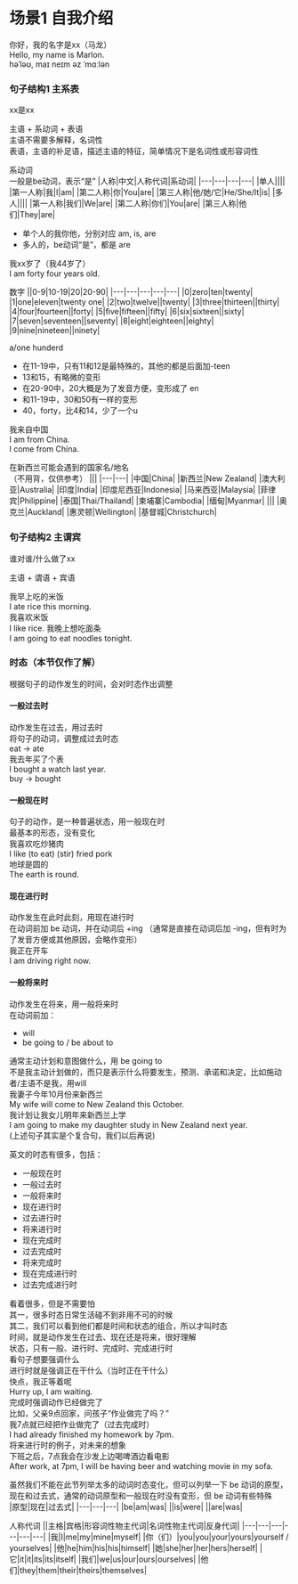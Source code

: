 # 场景1 自我介绍

你好，我的名字是xx（马龙）  
Hello, my name is Marlon.  
həˈləʊ, maɪ neɪm əz ˈmɑːlən  

### 句子结构1 主系表

xx是xx  

主语 + 系动词 + 表语  
主语不需要多解释，名词性  
表语，主语的补足语，描述主语的特征，简单情况下是名词性或形容词性

系动词  
一般是be动词，表示“是”
|人称|中文|人称代词|系动词|
|---|---|---|---|
|单人||||
|第一人称|我|I|am|
|第二人称|你|You|are|
|第三人称|他/她/它|He/She/It|is|
|多人||||
|第一人称|我们|We|are|
|第二人称|你们|You|are|
|第三人称|他们|They|are|

- 单个人的我你他，分别对应 am, is, are  
- 多人的，be动词“是”，都是 are


我xx岁了（我44岁了）  
I am forty four years old.  

<div STYLE="page-break-after: always;"></div>

数字
||0-9|10-19|20|20-90|
|---|---|---|---|---|
|0|zero|ten|twenty|
|1|one|eleven|twenty one|
|2|two|twelve||twenty|
|3|three|thirteen||thirty|
|4|four|fourteen||forty|
|5|five|fifteen||fifty|
|6|six|sixteen||sixty|
|7|seven|seventeen||seventy|
|8|eight|eighteen||eighty|
|9|nine|nineteen||ninety|

a/one hunderd

- 在11-19中，只有11和12是最特殊的，其他的都是后面加-teen
- 13和15，有略微的变形
- 在20-90中，20大概是为了发音方便，变形成了 en
- 和11-19中，30和50有一样的变形
- 40，forty，比4和14，少了一个u

我来自中国  
I am from China.  
I come from China.  

在新西兰可能会遇到的国家名/地名   
（不用背，仅供参考）
|||
|---|---|
|中国|China|
|新西兰|New Zealand|
|澳大利亚|Australia|
|印度|India|
|印度尼西亚|Indonesia|
|马来西亚|Malaysia|
|菲律宾|Philippine|
|泰国|Thai/Thailand|
|柬埔寨|Cambodia|
|缅甸|Myanmar|
|||
|奥克兰|Auckland|
|惠灵顿|Wellington|
|基督城|Christchurch|

### 句子结构2 主谓宾

谁对谁/什么做了xx  

主语 + 谓语 + 宾语  

我早上吃的米饭  
I ate rice this morning.  
我喜欢米饭  
I like rice.
我晚上想吃面条  
I am going to eat noodles tonight.  

### 时态（本节仅作了解）
根据句子的动作发生的时间，会对时态作出调整

#### 一般过去时
动作发生在过去，用过去时  
将句子的动词，调整成过去时态  
eat -> ate  
我去年买了个表  
I bought a watch last year.  
buy -> bought  

#### 一般现在时
句子的动作，是一种普遍状态，用一般现在时  
最基本的形态，没有变化  
我喜欢吃炒猪肉  
I like (to eat) (stir) fried pork  
地球是圆的  
The earth is round.

#### 现在进行时
动作发生在此时此刻，用现在进行时  
在动词前加 be 动词，并在动词后 +ing （通常是直接在动词后加 -ing，但有时为了发音方便或其他原因，会略作变形）  
我正在开车  
I am driving right now.

#### 一般将来时
动作发生在将来，用一般将来时  
在动词前加：
- will
- be going to / be about to

通常主动计划和意图做什么，用 be going to  
不是我主动计划做的，而只是表示什么将要发生，预测、承诺和决定，比如施动者/主语不是我，用will  
我妻子今年10月份来新西兰  
My wife will come to New Zealand this October.  
我计划让我女儿明年来新西兰上学  
I am going to make my daughter study in New Zealand next year.  
(上述句子其实是个复合句，我们以后再说)

英文的时态有很多，包括：
- 一般现在时
- 一般过去时
- 一般将来时
- 现在进行时
- 过去进行时
- 将来进行时
- 现在完成时
- 过去完成时
- 将来完成时
- 现在完成进行时
- 过去完成进行时

看着很多，但是不需要怕  
其一，很多时态日常生活碰不到非用不可的时候  
其二，我们可以看到他们都是时间和状态的组合，所以才叫时态  
时间，就是动作发生在过去、现在还是将来，很好理解  
状态，只有一般、进行时、完成时、完成进行时  
看句子想要强调什么  
进行时就是强调正在干什么（当时正在干什么）  
快点，我正等着呢  
Hurry up, I am waiting.  
完成时强调动作已经做完了  
比如，父亲9点回家，问孩子“作业做完了吗？”  
我7点就已经把作业做完了（过去完成时）  
I had already finished my homework by 7pm.  
将来进行时的例子，对未来的想象  
下班之后，7点我会在沙发上边喝啤酒边看电影  
After work, at 7pm, I will be having beer and watching movie in my sofa.

虽然我们不能在此节列举太多的动词时态变化，但可以列举一下 be 动词的原型，现在和过去式，通常的动词原型和一般现在时没有变形，但 be 动词有些特殊  
|原型|现在|过去式|
|---|---|---|
|be|am|was|
||is|were|
||are|was|

人称代词
||主格|宾格|形容词性物主代词|名词性物主代词|反身代词|
|---|---|---|---|---|---|
|我|I|me|my|mine|myself|
|你（们）|you|you|your|yours|yourself / yourselves|
|他|he|him|his|his|himself|
|她|she|her|her|hers|herself|
|它|it|it|its|its|itself|
|我们|we|us|our|ours|ourselves|
|他们|they|them|their|theirs|themselves|
